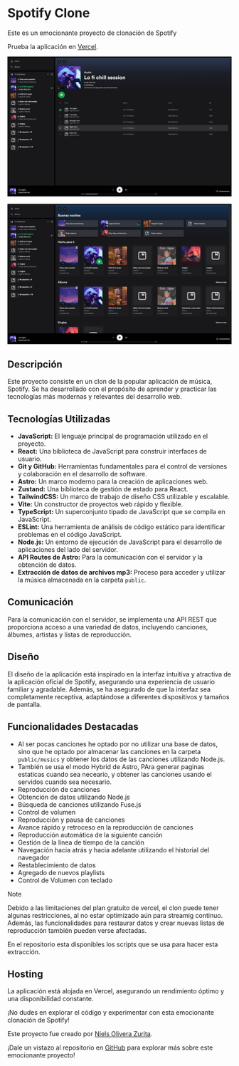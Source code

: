 # Spotify Clone

Este es un emocionante proyecto de clonación de Spotify 

Prueba la aplicación en [Vercel](https://spotify-clone-two-flax.vercel.app/).

![Pantalla principal Spotify clone](./images/spotify-clone.png)

![Spotify Clone](./images/spotify-clone-page.png)

## Descripción

Este proyecto consiste en un clon de la popular aplicación de música, Spotify. Se ha desarrollado con el propósito de aprender y practicar las tecnologías más modernas y relevantes del desarrollo web.

## Tecnologías Utilizadas

- **JavaScript:** El lenguaje principal de programación utilizado en el proyecto.
- **React:** Una biblioteca de JavaScript para construir interfaces de usuario.
- **Git y GitHub:** Herramientas fundamentales para el control de versiones y colaboración en el desarrollo de software.
- **Astro:** Un marco moderno para la creación de aplicaciones web.
- **Zustand:** Una biblioteca de gestión de estado para React.
- **TailwindCSS:** Un marco de trabajo de diseño CSS utilizable y escalable.
- **Vite:** Un constructor de proyectos web rápido y flexible.
- **TypeScript:** Un superconjunto tipado de JavaScript que se compila en JavaScript.
- **ESLint:** Una herramienta de análisis de código estático para identificar problemas en el código JavaScript.
- **Node.js:** Un entorno de ejecución de JavaScript para el desarrollo de aplicaciones del lado del servidor.
- **API Routes de Astro:** Para la comunicación con el servidor y la obtención de datos.
- **Extracción de datos de archivos mp3:** Proceso para acceder y utilizar la música almacenada en la carpeta `public`.

## Comunicación

Para la comunicación con el servidor, se implementa una API REST que proporciona acceso a una variedad de datos, incluyendo canciones, álbumes, artistas y listas de reproducción.

## Diseño

El diseño de la aplicación está inspirado en la interfaz intuitiva y atractiva de la aplicación oficial de Spotify, asegurando una experiencia de usuario familiar y agradable. Además, se ha asegurado de que la interfaz sea completamente receptiva, adaptándose a diferentes dispositivos y tamaños de pantalla.

## Funcionalidades Destacadas

- Al ser pocas canciones he optado por no utilizar una base de datos, sino que he optado por almacenar las canciones en la carpeta `public/musics` y obtener los datos de las canciones utilizando Node.js.
- También se usa el modo Hybrid de Astro, PAra generar paginas estaticas cuando sea neceario, y obtener las canciones usando el servidos cuando sea necesario.
- Reproducción de canciones
- Obtención de datos utilizando Node.js
- Búsqueda de canciones utilizando Fuse.js
- Control de volumen
- Reproducción y pausa de canciones
- Avance rápido y retroceso en la reproducción de canciones
- Reproducción automática de la siguiente canción
- Gestión de la línea de tiempo de la canción
- Navegación hacia atrás y hacia adelante utilizando el historial del navegador
- Restablecimiento de datos
- Agregado de nuevos playlists
- Control de Volumen con teclado

> [!NOTE]
Debido a las limitaciones del plan gratuito de vercel, el clon puede tener algunas restricciones, al no estar optimizado aún para streamig continuo.
Además, las funcionalidades para restaurar datos y crear nuevas listas de reproducción también pueden verse afectadas. 

En el repositorio esta disponibles los scripts que se usa para hacer esta extracción.


## Hosting

La aplicación está alojada en Vercel, asegurando un rendimiento óptimo y una disponibilidad constante.

¡No dudes en explorar el código y experimentar con esta emocionante clonación de Spotify!


Este proyecto fue creado por  [Niels Olivera Zurita](https://github.com/NielsOzDev).

¡Dale un vistazo al repositorio en [GitHub](https://github.com/NielsOzDev/spotify-clone) para explorar más sobre este emocionante proyecto!
